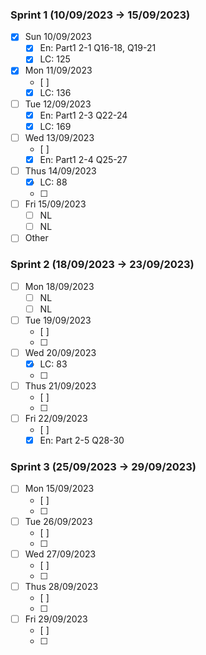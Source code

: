 ### Sprint 1 (10/09/2023 -> 15/09/2023)

- [x] Sun 10/09/2023
  - [x] En: Part1 2-1 Q16-18, Q19-21
  - [x] LC: 125
- [x] Mon 11/09/2023
  - [ ]
  - [x] LC: 136
- [ ] Tue 12/09/2023
  - [x] En: Part1 2-3 Q22-24
  - [x] LC: 169
- [ ] Wed 13/09/2023
  - [ ]
  - [x] En: Part1 2-4 Q25-27
- [ ] Thus 14/09/2023
  - [x] LC: 88
  - [ ]
- [ ] Fri 15/09/2023
    - [ ] NL
    - [ ] NL
- [ ] Other

### Sprint 2 (18/09/2023 -> 23/09/2023)

- [ ] Mon 18/09/2023
    - [ ] NL
    - [ ] NL
- [ ] Tue 19/09/2023
    - [ ] 
    - [ ] 
- [ ] Wed 20/09/2023
    - [x] LC: 83
    - [ ] 
- [ ] Thus 21/09/2023
    - [ ] 
    - [ ]
- [ ] Fri 22/09/2023
    - [ ] 
    - [x] En: Part 2-5 Q28-30

### Sprint 3 (25/09/2023 -> 29/09/2023)

- [ ] Mon 15/09/2023
    - [ ] 
    - [ ] 
- [ ] Tue 26/09/2023
    - [ ] 
    - [ ] 
- [ ] Wed 27/09/2023
    - [ ]
    - [ ] 
- [ ] Thus 28/09/2023
    - [ ] 
    - [ ]
- [ ] Fri 29/09/2023
    - [ ] 
    - [ ]

